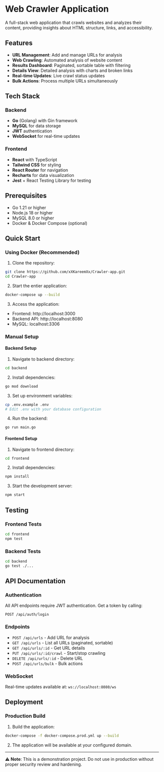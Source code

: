 # Web Crawler Application

A full-stack web application that crawls websites and analyzes their content, providing insights about HTML structure, links, and accessibility.

## Features

- **URL Management**: Add and manage URLs for analysis
- **Web Crawling**: Automated analysis of website content
- **Results Dashboard**: Paginated, sortable table with filtering
- **Details View**: Detailed analysis with charts and broken links
- **Real-time Updates**: Live crawl status updates
- **Bulk Actions**: Process multiple URLs simultaneously

## Tech Stack

### Backend
- **Go** (Golang) with Gin framework
- **MySQL** for data storage
- **JWT** authentication
- **WebSocket** for real-time updates

### Frontend
- **React** with TypeScript
- **Tailwind CSS** for styling
- **React Router** for navigation
- **Recharts** for data visualization
- **Jest** + React Testing Library for testing

## Prerequisites

- Go 1.21 or higher
- Node.js 18 or higher
- MySQL 8.0 or higher
- Docker & Docker Compose (optional)

## Quick Start

### Using Docker (Recommended)

1. Clone the repository:
```bash
git clone https://github.com/xXKareemXx/Crawler-app.git
cd Crawler-app
```

2. Start the entier application:
```bash
docker-compose up --build
```

3. Access the application:
- Frontend: http://localhost:3000
- Backend API: http://localhost:8080
- MySQL: localhost:3306

### Manual Setup

#### Backend Setup

1. Navigate to backend directory:
```bash
cd backend
```

2. Install dependencies:
```bash
go mod download
```

3. Set up environment variables:
```bash
cp .env.example .env
# Edit .env with your database configuration
```

4. Run the backend:
```bash
go run main.go
```

#### Frontend Setup

1. Navigate to frontend directory:
```bash
cd frontend
```

2. Install dependencies:
```bash
npm install
```

3. Start the development server:
```bash
npm start
```

## Testing

### Frontend Tests
```bash
cd frontend
npm test
```

### Backend Tests
```bash
cd backend
go test ./...
```

## API Documentation

### Authentication
All API endpoints require JWT authentication. Get a token by calling:
```
POST /api/auth/login
```

### Endpoints

- `POST /api/urls` - Add URL for analysis
- `GET /api/urls` - List all URLs (paginated, sortable)
- `GET /api/urls/:id` - Get URL details
- `PUT /api/urls/:id/crawl` - Start/stop crawling
- `DELETE /api/urls/:id` - Delete URL
- `POST /api/urls/bulk` - Bulk actions

### WebSocket
Real-time updates available at: `ws://localhost:8080/ws`

## Deployment

### Production Build

1. Build the application:
```bash
docker-compose -f docker-compose.prod.yml up --build
```

2. The application will be available at your configured domain.

---
⚠️ **Note**: This is a demonstration project. Do not use in production without proper security review and hardening.